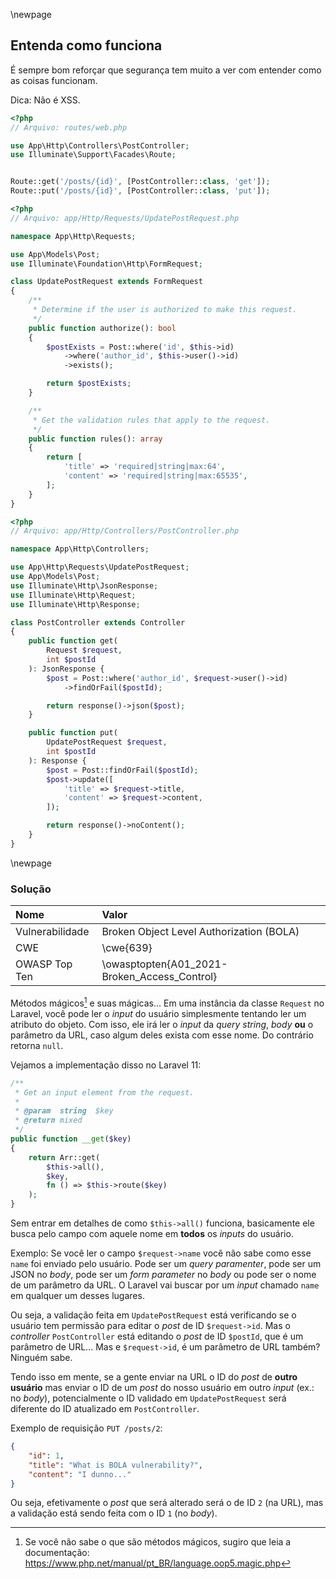 \newpage
## Entenda como funciona

É sempre bom reforçar que segurança tem muito a ver com entender como as coisas funcionam.

Dica: Não é XSS.

```php
<?php
// Arquivo: routes/web.php

use App\Http\Controllers\PostController;
use Illuminate\Support\Facades\Route;


Route::get('/posts/{id}', [PostController::class, 'get']);
Route::put('/posts/{id}', [PostController::class, 'put']);
```

```php
<?php
// Arquivo: app/Http/Requests/UpdatePostRequest.php

namespace App\Http\Requests;

use App\Models\Post;
use Illuminate\Foundation\Http\FormRequest;

class UpdatePostRequest extends FormRequest
{
    /**
     * Determine if the user is authorized to make this request.
     */
    public function authorize(): bool
    {
        $postExists = Post::where('id', $this->id)
            ->where('author_id', $this->user()->id)
            ->exists();

        return $postExists;
    }

    /**
     * Get the validation rules that apply to the request.
     */
    public function rules(): array
    {
        return [
            'title' => 'required|string|max:64',
            'content' => 'required|string|max:65535',
        ];
    }
}
```

```php
<?php
// Arquivo: app/Http/Controllers/PostController.php

namespace App\Http\Controllers;

use App\Http\Requests\UpdatePostRequest;
use App\Models\Post;
use Illuminate\Http\JsonResponse;
use Illuminate\Http\Request;
use Illuminate\Http\Response;

class PostController extends Controller
{
    public function get(
        Request $request,
        int $postId
    ): JsonResponse {
        $post = Post::where('author_id', $request->user()->id)
            ->findOrFail($postId);

        return response()->json($post);
    }

    public function put(
        UpdatePostRequest $request,
        int $postId
    ): Response {
        $post = Post::findOrFail($postId);
        $post->update([
            'title' => $request->title,
            'content' => $request->content,
        ]);

        return response()->noContent();
    }
}
```

\newpage
### Solução

| **Nome**        | **Valor**                                    |
| :-------------- | :------------------------------------------- |
| Vulnerabilidade | Broken Object Level Authorization (BOLA)     |
| CWE             | \cwe{639}                                    |
| OWASP Top Ten   | \owasptopten{A01_2021-Broken_Access_Control} |

Métodos mágicos[^magic-methods] e suas mágicas... Em uma instância da classe `Request` no Laravel,
você pode ler o *input* do usuário simplesmente tentando ler um atributo do objeto. Com isso, ele
irá ler o *input* da *query string*, *body* **ou** o parâmetro da URL, caso algum deles exista com
esse nome. Do contrário retorna `null`.

Vejamos a implementação disso no Laravel 11:

```php
/**
 * Get an input element from the request.
 *
 * @param  string  $key
 * @return mixed
 */
public function __get($key)
{
    return Arr::get(
        $this->all(),
        $key,
        fn () => $this->route($key)
    );
}
```

Sem entrar em detalhes de como `$this->all()` funciona, basicamente ele busca pelo campo com aquele
nome em **todos** os *inputs* do usuário.

Exemplo: Se você ler o campo `$request->name` você não sabe como esse `name` foi enviado pelo
usuário. Pode ser um *query paramenter*, pode ser um JSON no *body*, pode ser um *form parameter*
no *body* ou pode ser o nome de um parâmetro da URL. O Laravel vai buscar por um *input* chamado
`name` em qualquer um desses lugares.

Ou seja, a validação feita em `UpdatePostRequest` está verificando se o usuário tem permissão
para editar o *post* de ID `$request->id`. Mas o *controller* `PostController` está editando o
*post* de ID `$postId`, que é um parâmetro de URL... Mas e `$request->id`, é um parâmetro de URL
também? Ninguém sabe.

Tendo isso em mente, se a gente enviar na URL o ID do *post* de **outro usuário** mas enviar o
ID de um *post* do nosso usuário em outro *input* (ex.: no *body*), potencialmente o ID validado
em `UpdatePostRequest` será diferente do ID atualizado em `PostController`.

Exemplo de requisição `PUT /posts/2`:

```json
{
    "id": 1,
    "title": "What is BOLA vulnerability?",
    "content": "I dunno..."
}
```

Ou seja, efetivamente o *post* que será alterado será o de ID `2` (na URL), mas a validação está
sendo feita com o ID `1` (no *body*).


[^magic-methods]: Se você não sabe o que são métodos mágicos, sugiro que leia a documentação:
                  <https://www.php.net/manual/pt_BR/language.oop5.magic.php>
